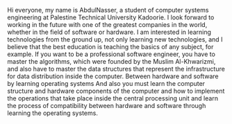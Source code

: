 Hi everyone, my name is AbdulNasser,
a student of computer systems engineering at Palestine Technical University Kadoorie.
I look forward to working in the future with one of the greatest companies in the world,
whether in the field of software or hardware.
I am interested in learning technologies from the ground up, not only learning new technologies,
and I believe that the best education is teaching the basics of any subject,
for example.
If you want to be a professional software engineer, you have to master the algorithms, 
which were founded by the Muslim Al-Khwarizmi,
and also have to master the data structures that represent the infrastructure for data distribution inside the computer.
Between hardware and software by learning operating systems
And also  you must learn the computer structure and hardware components of the computer 
and how to implement the operations that take place inside the central processing unit 
and learn the process of compatibility between hardware and software through learning the operating systems.

